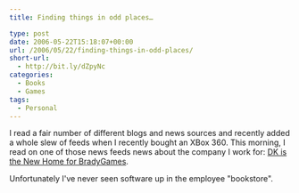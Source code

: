```yaml
---
title: Finding things in odd places…

type: post
date: 2006-05-22T15:18:07+00:00
url: /2006/05/22/finding-things-in-odd-places/
short-url:
  - http://bit.ly/dZpyNc
categories:
  - Books
  - Games
tags:
  - Personal
---
```

I read a fair number of different blogs and news sources and recently added a whole slew of feeds when I recently bought an XBox 360. This morning, I read on one of those news feeds news about the company I work for: <a href="http://news.teamxbox.com/xbox/10999/DK-is-the-New-Home-for-BradyGames/">DK is the New Home for BradyGames</a>.

Unfortunately I've never seen software up in the employee "bookstore".